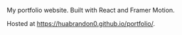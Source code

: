 My portfolio website. Built with React and Framer Motion.

Hosted at https://huabrandon0.github.io/portfolio/.
